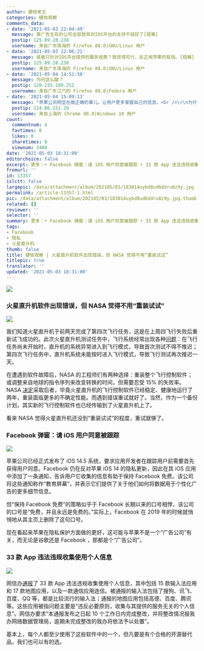 ```yaml
---
author: 硬核老王
categories: 硬核观察
comments_data:
- date: '2021-05-03 22:04:49'
  message: 靠广告生存的公司全部放弃对IOS平台的支持不就好了[捂嘴]
  postip: 125.89.28.238
  username: 来自广东珠海的 Firefox 88.0|GNU/Linux 用户
- date: '2021-05-03 22:06:21'
  message: 或者只针对IOS平台提供的服务收费？我觉得可行，反正用萍果的有钱。[捂嘴]
  postip: 125.89.28.238
  username: 来自广东珠海的 Firefox 88.0|GNU/Linux 用户
- date: '2021-05-04 14:51:58'
  message: 为何这么酸？
  postip: 120.235.189.251
  username: 来自广东江门的 Firefox 88.0|Fedora 用户
- date: '2021-05-04 15:09:13'
  message: "苹果公司明显在做正确的事儿。让用户更多掌握自己的信息。<br />\r\n为什么要酸呢"
  postip: 114.86.151.20
  username: 来自上海的 Chrome 90.0|Windows 10 用户
count:
  commentnum: 4
  favtimes: 0
  likes: 0
  sharetimes: 0
  viewnum: 3408
date: '2021-05-03 18:31:00'
editorchoice: false
excerpt: 更多：• Facebook 弹窗：请 iOS 用户同意被跟踪 • 33 款 App 违法违规收集使用个人信息
fromurl: ''
id: 13357
islctt: false
largepic: /data/attachment/album/202105/03/183014uybd8ud6ddru8z9y.jpg
permalink: /article-13357-1.html
pic: /data/attachment/album/202105/03/183014uybd8ud6ddru8z9y.jpg.thumb.jpg
related: []
reviewer: ''
selector: ''
summary: 更多：• Facebook 弹窗：请 iOS 用户同意被跟踪 • 33 款 App 违法违规收集使用个人信息
tags:
- Facebook
- 隐私
- 火星直升机
thumb: false
title: 硬核观察 | 火星直升机软件出现错误，但 NASA 觉得不用“重装试试”
titlepic: true
translator: ''
updated: '2021-05-03 18:31:00'
---
```


![](/data/attachment/album/202105/03/183014uybd8ud6ddru8z9y.jpg)


### 火星直升机软件出现错误，但 NASA 觉得不用“重装试试”


![](/data/attachment/album/202105/03/183023lhsrhit3bvhsedrd.jpg)


我们知道火星直升机于前两天完成了第四次飞行任务，这是在上周四飞行失败后重新试飞成功的。此次火星直升机测试任务中，飞行系统经常出现各种[问题](https://www.theregister.com/2021/04/13/ingenuity_mars_software_upgrade_needed/ "https://www.theregister.com/2021/04/13/ingenuity_mars_software_upgrade_needed/")：在飞行任务尚未开始时，直升机的系统异常进入到飞行模式，导致首次测试不得不推迟；第四次飞行任务中，直升机系统未能按时进入飞行模式，导致飞行测试再次推迟一天。


在遭遇到软件故障后，NASA 的工程师们有两种选择：重装整个飞行控制软件；或调整来自地球的指令序列来改变转换的时间，但需要忍受 15% 的失败率。NASA [决定](https://www.theregister.com/2021/04/30/ingenuity_fourth_flight_flops/ "https://www.theregister.com/2021/04/30/ingenuity_fourth_flight_flops/")采取后者，毕竟火星直升机的飞行控制软件已经稳定、健康地运行了两年，重装面临更多的不确定性能。而遇到错误重试就好了。当然，作为一个备份计划，其实新的飞行控制软件也已经传输到了火星直升机上了。


看来 NASA 觉得火星直升机还没到“重装试试”的程度，重试就够了。


### Facebook 弹窗：请 iOS 用户同意被跟踪


![](/data/attachment/album/202105/03/183040qpsifyq8hdilcu55.jpg)


苹果公司已经正式发布了 iOS 14.5 系统，要求应用开发者在跟踪用户前需要首先获得用户同意。Facebook 仍在反对苹果 iOS 14 的隐私更新，因此在其 iOS 应用中添加了一条通知，告诉用户它收集的信息有助于保持 Facebook 免费。该公司将这些通知称作“教育屏幕”，并表示它们提供了关于他们如何将数据用于个性化广告的更多细节信息。


但“保持 Facebook 免费”的策略似乎于 Facebook 长期以来的口号相悖，该公司的口号是“免费，并且永远是免费的。”实际上，Facebook 在 2019 年的时候就悄悄地从其主页上删除了这句口号。


现在看起来苹果在隐私保护方面做的更好，这可能与苹果不是一个“广告公司”有关，而无论是谷歌还是 Facebook ，那都是个“广告公司”。


### 33 款 App 违法违规收集使用个人信息


![](/data/attachment/album/202105/03/183054m8c70ho3oc6nho7h.jpg)


网信办[通报](http://www.cac.gov.cn/2021-04/30/c_1621370239178608.htm "http://www.cac.gov.cn/2021-04/30/c_1621370239178608.htm")了 33 款 App 违法违规收集使用个人信息，其中包括 15 款输入法应用和 17 款地图应用，以及一款通信应用连信。被通报的输入法包括了搜狗、讯飞、百度、QQ 等，都是比较流行的输入法；通报的地图应用包括高德、百度、腾讯等。这些应用被指问题主要是“违反必要原则，收集与其提供的服务无关的个人信息”。网信办要求“本通报发布之日起 10 个工作日内完成整改，并将整改情况报我办网络数据管理局，逾期未完成整改的我办将依法予以处置”。


基本上，每个人都至少使用了这些软件中的一个，但凡要是有个合格的开源替代品，我们也可以有的选。